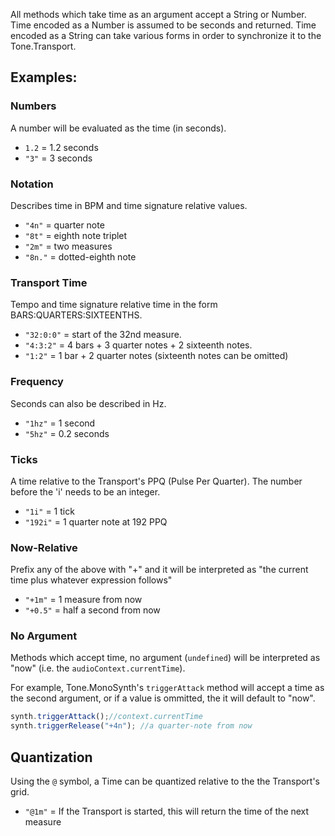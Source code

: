 All methods which take time as an argument accept a String or Number. Time encoded as a Number is assumed to be seconds and returned. Time encoded as a String can take various forms in order to synchronize it to the Tone.Transport. 


## Examples:

### Numbers

A number will be evaluated as the time (in seconds). 

* `1.2` = 1.2 seconds
* `"3"` = 3 seconds

### Notation

Describes time in BPM and time signature relative values. 

* `"4n"` = quarter note
* `"8t"` = eighth note triplet
* `"2m"` = two measures
* `"8n."` = dotted-eighth note

### Transport Time

Tempo and time signature relative time in the form BARS:QUARTERS:SIXTEENTHS.

* `"32:0:0"` = start of the 32nd measure. 
* `"4:3:2"` = 4 bars + 3 quarter notes + 2 sixteenth notes. 
* `"1:2"` =  1 bar + 2 quarter notes (sixteenth notes can be omitted)

### Frequency

Seconds can also be described in Hz. 

* `"1hz"` = 1 second
* `"5hz"` = 0.2 seconds

### Ticks

A time relative to the Transport's PPQ (Pulse Per Quarter). The number before the 'i' needs to be an integer.

* `"1i"` = 1 tick
* `"192i"` = 1 quarter note at 192 PPQ

### Now-Relative 

Prefix any of the above with "+" and it will be interpreted as "the current time plus whatever expression follows"

* `"+1m"` = 1 measure from now
* `"+0.5"` = half a second from now

### No Argument

Methods which accept time, no argument (`undefined`) will be interpreted as "now" (i.e. the `audioContext.currentTime`). 

For example, Tone.MonoSynth's `triggerAttack` method will accept a time as the second argument, or if a value is ommitted, the it will default to "now".

```javascript
synth.triggerAttack();//context.currentTime
synth.triggerRelease("+4n"); //a quarter-note from now
```

## Quantization

Using the `@` symbol, a Time can be quantized relative to the the Transport's grid. 

* `"@1m"` = If the Transport is started, this will return the time of the next measure 
